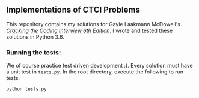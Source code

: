 ## Implementations of CTCI Problems

This repository contains my solutions for Gayle Laakmann McDowell's [*Cracking the Coding Interview 6th Edition*](http://a.co/baneyGe). I wrote and tested these solutions in Python 3.6.

### Running the tests:
We of course practice test driven development :). Every solution must have a unit test in `tests.py`. In the root directory, execute the following to run tests:
    
    python tests.py
